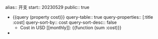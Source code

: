 alias:: 开支
start:: 20230529
public:: true

- {{query (property cost)}}
  query-table:: true
  query-properties:: [:title :cost]
  query-sort-by:: cost
  query-sort-desc:: false
  - Cost in USD [[monthly]]: {{function (sum :cost)}}
-